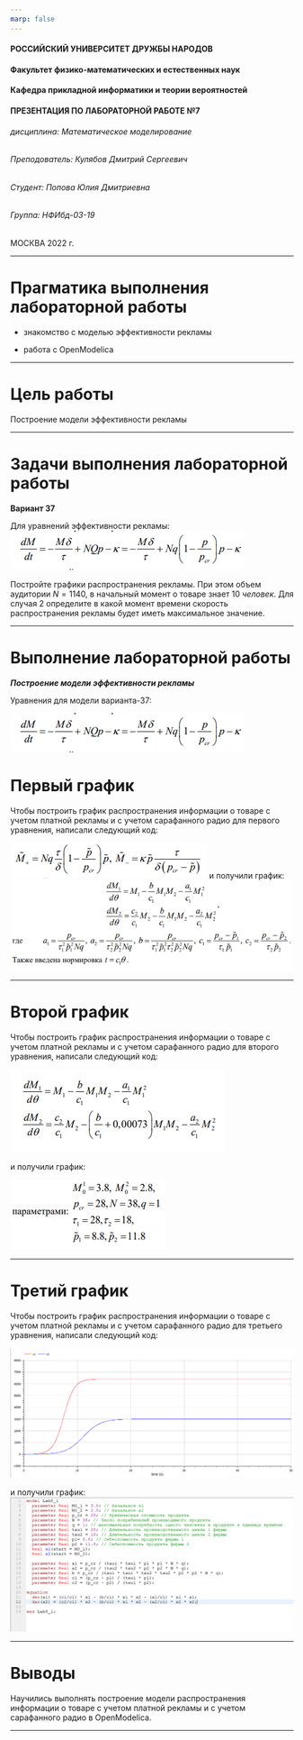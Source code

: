 ```yaml
---
marp: false
---
```



<style>
section.titleslide h6
{
    text-align: right;
}
section.titleslide
{
    text-align: center;
}
</style>

<!-- _class: titleslide -->

#### РОССИЙСКИЙ УНИВЕРСИТЕТ ДРУЖБЫ НАРОДОВ
#### Факультет физико-математических и естественных наук  
#### Кафедра прикладной информатики и теории вероятностей 
#### ПРЕЗЕНТАЦИЯ ПО ЛАБОРАТОРНОЙ РАБОТЕ №7

###### дисциплина: Математическое моделирование
###### Преподователь: Кулябов Дмитрий Сергеевич
###### Студент: Попова Юлия Дмитриевна
###### Группа: НФИбд-03-19
МОСКВА
2022 г.

---

# **Прагматика выполнения лабораторной работы**

- знакомство с моделью эффективности рекламы

- работа с OpenModelica

---

# **Цель работы**

Построение модели эффективности рекламы

---

# Задачи выполнения лабораторной работы

**Вариант 37**

Для уравнений эффективности рекламы:
 ![Уравнения эффективности рекламы](image/2.png  " Уравнения эффективности рекламы ")

Постройте графики распространения рекламы. При этом объем аудитории $N = 1140$, в начальный момент о товаре знает $10$ $человек$. Для случая 2 определите в какой момент времени скорость распространения рекламы будет иметь максимальное значение.

---

# **Выполнение лабораторной работы**

**_Построение модели эффективности рекламы_**

Уравнения для модели варианта-37:

 ![Уравнения эффективности рекламы](image/2.png  " Уравнения эффективности рекламы ")

# Первый график

Чтобы построить график распространения информации о товаре с учетом платной рекламы и с учетом сарафанного радио для первого уравнения, написали следующий код:

 ![Реализация первого уравнения](image/3.png  " Реализация первого уравнения ")
 и получили график:
  ![График первого уравнения](image/4.png  " График первого уравнения ")

---
# Второй график

Чтобы построить график распространения информации о товаре с учетом платной рекламы и с учетом сарафанного радио для второго уравнения, написали следующий код:

 ![Реализация второго уравнения](image/5.png  " Реализация второго уравнения ")

 и получили график:

  ![График второго уравнения](image/6.png  " График второго уравнения ")


---

# Третий график
Чтобы построить график распространения информации о товаре с учетом платной рекламы и с учетом сарафанного радио для третьего уравнения, написали следующий код:

 ![Реализация третьего уравнения](image/7.png  " Реализация третьего уравнения ")

 и получили график:
  ![График третьего уравнения](image/8.png  " График третьего уравнения ")

---

# Выводы

Научились выполнять построение модели распространения информации о товаре с учетом платной рекламы и с учетом сарафанного радио в OpenModelica.

---